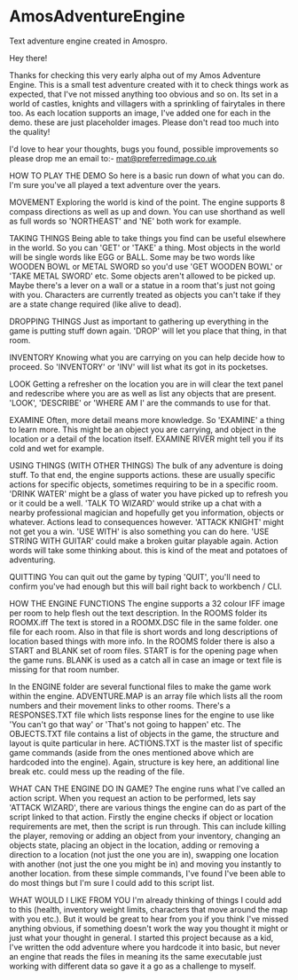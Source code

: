 # AmosAdventureEngine
Text adventure engine created in Amospro.

Hey there!

Thanks for checking this very early alpha out of my Amos Adventure Engine. This is a small test adventure created with it to check things work as expected, that I've not missed anything too obvious and so on. Its set in a world of castles, knights and villagers with a sprinkling of fairytales in there too. As each location supports an image, I've added one for each in the demo. these are just placeholder images. Please don't read too much into the quality!

I'd love to hear your thoughts, bugs you found, possible improvements so please drop me an email to:- mat@preferredimage.co.uk


HOW TO PLAY THE DEMO
So here is a basic run down of what you can do. I'm sure you've all played a text adventure over the years.

MOVEMENT
Exploring the world is kind of the point. The engine supports 8 compass directions as well as up and down. You can use shorthand as well as full words so 'NORTHEAST' and 'NE' both work for example.

TAKING THINGS
Being able to take things you find can be useful elsewhere in the world. So you can 'GET' or 'TAKE' a thing. Most objects in the world will be single words like EGG or BALL. Some may be two words like WOODEN BOWL or METAL SWORD so you'd use 'GET WOODEN BOWL' or 'TAKE METAL SWORD' etc. Some objects aren't allowed to be picked up. Maybe there's a lever on a wall or a statue in a room that's just not going with you. Characters are currently treated as objects you can't take if they are a state change required (like alive to dead).

DROPPING THINGS
Just as important to gathering up everything in the game is putting stuff down again. 'DROP' will let you place that thing, in that room.

INVENTORY
Knowing what you are carrying on you can help decide how to proceed. So 'INVENTORY' or 'INV' will list what its got in its pocketses.

LOOK
Getting a refresher on the location you are in will clear the text panel and redescribe where you are as well as list any objects that are present. 'LOOK', 'DESCRIBE' or 'WHERE AM I' are the commands to use for that.

EXAMINE
Often, more detail means more knowledge. So 'EXAMINE' a thing to learn more. This might be an object you are carrying, and object in the location or a detail of the location itself. EXAMINE RIVER might tell you if its cold and wet for example.

USING THINGS (WITH OTHER THINGS)
The bulk of any adventure is doing stuff. To that end, the engine supports actions. these are usually specific actions for specific objects, sometimes requiring to be in a specific room. 'DRINK WATER' might be a glass of water you have picked up to refresh you or it could be a well. 'TALK TO WIZARD' would strike up a chat with a nearby professional magician and hopefully get you information, objects or whatever. Actions lead to consequences however. 'ATTACK KNIGHT' might not get you a win. 'USE WITH' is also something you can do here. 'USE STRING WITH GUITAR' could make a broken guitar playable again. Action words will take some thinking about. this is kind of the meat and potatoes of adventuring.

QUITTING
You can quit out the game by typing 'QUIT', you'll need to confirm you've had enough but this will bail right back to workbench / CLI.

HOW THE ENGINE FUNCTIONS
The engine supports a 32 colour IFF image per room to help flesh out the text description. In the ROOMS folder its ROOMX.iff
The text is stored in a ROOMX.DSC file in the same folder. one file for each room. Also in that file is short words and long descriptions of location based things with more info. 
In the ROOMS folder there is also a START and BLANK set of room files. START is for the opening page when the game runs. BLANK is used as a catch all in case an image or text file is missing for that room number.

In the ENGINE folder are several functional files to make the game work within the engine. ADVENTURE.MAP is an array file which lists all the room numbers and their movement links to other rooms. There's a RESPONSES.TXT file which lists response lines for the engine to use like 'You can't go that way' or 'That's not going to happen' etc. The OBJECTS.TXT file contains a list of objects in the game, the structure and layout is quite particular in here. ACTIONS.TXT is the master list of specific game commands (aside from the ones mentioned above which are hardcoded into the engine). Again, structure is key here, an additional line break etc. could mess up the reading of the file. 

WHAT CAN THE ENGINE DO IN GAME?
The engine runs what I've called an action script. When you request an action to be performed, lets say 'ATTACK WIZARD', there are various things the engine can do as part of the script linked to that action. Firstly the engine checks if object or location requirements are met, then the script is run through. This can include killing the player, removing or adding an object from your inventory, changing an objects state, placing an object in the location, adding or removing a direction to a location (not just the one you are in), swapping one location with another (not just the one you might be in) and moving you instantly to another location. from these simple commands, I've found I've been able to do most things but I'm sure I could add to this script list.


WHAT WOULD I LIKE FROM YOU
I'm already thinking of things I could add to this (health, inventory weight limits, characters that move around the map with you etc.). But it would be great to hear from you if you think I've missed anything obvious, if something doesn't work the way you thought it might or just what your thought in general. I started this project because as a kid, I've written the odd adventure where you hardcode it into basic, but never an engine that reads the files in meaning its the same executable just working with different data so gave it a go as a challenge to myself. 
